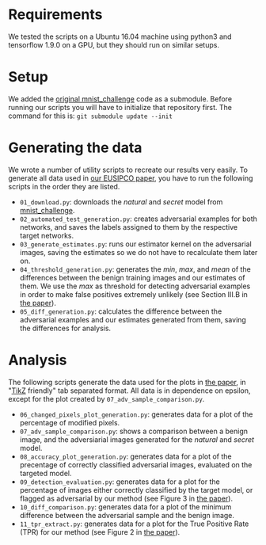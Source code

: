 # Requirements
We tested the scripts on a Ubuntu 16.04 machine using python3 and tensorflow 1.9.0 on a GPU, but they should run on similar setups.

# Setup
We added the [original mnist\_challenge](https://github.com/MadryLab/mnist_challenge) code as a submodule.
Before running our scripts you will have to initialize that repository first.
The command for this is: `git submodule update --init`

# Generating the data
We wrote a number of utility scripts to recreate our results very easily. To generate all data used in [our EUSIPCO paper](paper/SSPB2018_EUSIPCO.pdf), you have to run the following scripts in the order they are listed.
- `01_download.py`: downloads the *natural* and *secret* model from [mnist\_challenge](https://github.com/MadryLab/mnist_challenge).
- `02_automated_test_generation.py`: creates adversarial examples for both networks, and saves the labels assigned to them by the respective target networks.
- `03_generate_estimates.py`: runs our estimator kernel on the adversarial images, saving the estimates so we do not have to recalculate them later on.
- `04_threshold_generation.py`: generates the *min*, *max*, and *mean* of the differences between the benign training images and our estimates of them.
	We use the *max* as threshold for detecting adversarial examples in order to make false positives extremely unlikely (see Section III.B in [the paper](paper/SSPB2018_EUSIPCO.pdf)).
- `05_diff_generation.py`: calculates the difference between the adversarial examples and our estimates generated from them, saving the differences for analysis.

# Analysis 
The following scripts generate the data used for the plots in [the paper](paper/SSPB2018_EUSIPCO.pdf), in "[TikZ](https://sourceforge.net/projects/pgf/) friendly" tab separated format. All data is in dependence on epsilon, except for the plot created by `07_adv_sample_comparison.py`.
 - `06_changed_pixels_plot_generation.py`: generates data for a plot of the percentage of modified pixels.
 - `07_adv_sample_comparison.py`: shows a comparison between a benign image, and the adversiarial images generated for the *natural* and *secret* model.
 - `08_accuracy_plot_generation.py`: generates data for a plot of the precentage of correctly classified adversarial images, evaluated on the targeted model.
 - `09_detection_evaluation.py`: generates data for a plot for the percentage of images either correctly classified by the target model, or flagged as adversarial by our method (see Figure 3 in [the paper](paper/SSPB2018_EUSIPCO.pdf)).
 - `10_diff_comparison.py`: generates data for a plot of the minimum difference between the adversarial sample and the benign image.
 - `11_tpr_extract.py`: generates data for a plot for the True Positive Rate (TPR) for our method (see Figure 2 in [the paper](paper/SSPB2018_EUSIPCO.pdf)).
